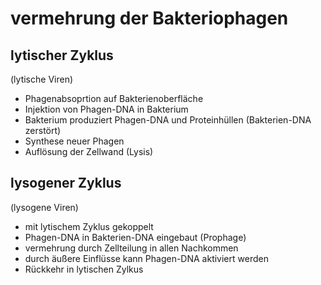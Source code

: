 # vermehrung der Bakteriophagen

## lytischer Zyklus
(lytische Viren)

- Phagenabsoprtion auf Bakterienoberfläche
- Injektion von Phagen-DNA in Bakterium
- Bakterium produziert Phagen-DNA und Proteinhüllen (Bakterien-DNA zerstört)
- Synthese neuer Phagen
- Auflösung der Zellwand (Lysis)

## lysogener Zyklus
(lysogene Viren)

- mit lytischem Zyklus gekoppelt
- Phagen-DNA in Bakterien-DNA eingebaut (Prophage)
- vermehrung durch Zellteilung in allen Nachkommen
- durch äußere Einflüsse kann Phagen-DNA aktiviert werden
- Rückkehr in lytischen Zylkus
